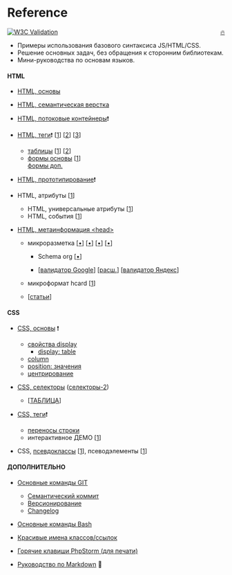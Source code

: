 # Reference

<a style="float: right;" href="./mini-manuals/new.md">🔥</a>

[![W3C Validation](https://img.shields.io/w3c-validation/default?targetUrl=https%3A%2F%2Fgrand-web.github.io%2FReference%2F)](https://www.w3.org/Consortium/)

- Примеры использования базового синтаксиса JS/HTML/CSS.
- Решение основных задач, без обращения к сторонним библиотекам.
- Мини-руководства по основам языков.

#### HTML

- [HTML, основы](mini-manuals/html.md)
- [HTML, семантическая верстка](mini-manuals/html.md#семантическая-верстка)
- [HTML, потоковые контейнеры](mini-manuals/html-containers.md)❗

- [HTML, теги](mini-manuals/html-tags.md)❗
  [[1](https://webref.ru/html 'webref.ru')\]
  [[2](https://html5book.ru/html-spravochnik.html 'html5book')\]
  [[3](https://developer.mozilla.org/ru/docs/Web/HTML/Element#текстовое_содержание 'mdn')\]

  - [таблицы](mini-manuals/html-tags.md#таблицы)
    [[1](https://www.w3schools.com/html/html_tables.asp 'w3c')\]
    [[2](https://html5book.ru/tablichnye-dannye/#table 'html5book')\]
  - [формы основы](mini-manuals/html-forms.md) [[1](https://html5book.ru/formy/ 'html5book')\]  
    [формы доп.](mini-manuals/html-forms.md)

- [HTML, прототипирование](mini-manuals/html-prototype.md)❗

- HTML, атрибуты [[1](https://html5book.ru/html-attributes/)\]

  - HTML, универсальные атрибуты [[1](https://webref.ru/html/attr/common)\]
  - HTML, события [[1](https://webref.ru/html/attr/event)\]

- [HTML, метаинформация <head\>](mini-manuals/html-head.md)

  - микроразметка
    [[•](https://habr.com/ru/company/yandex/blog/246003/ 'habr')\]
    [[•](https://habr.com/ru/company/yandex/blog/229929/ 'habr')\]
    [[•](https://siteclinic.ru/blog/technical-aspects/structured-data-and-seo/)\]
    [[•](https://vc.ru/seo/349130-mikrorazmetka-na-sayte-dlya-seo-gayd-s-primerami-spravochnik-redkih-mikrorazmetok)\]

    - Schema org [[•](https://yandex.ru/support/webmaster/schema-org/what-is-schema-org.html)\]

    - [[валидатор Google](https://developers.google.com/search/docs/appearance/structured-data?hl=ru)\]
      [[расш.](https://search.google.com/test/rich-results?hl=ru)\]
      [[валидатор Яндекс](https://webmaster.yandex.ru/tools/microtest/)\]

  - микроформат hcard [[1](https://yandex.ru/support/webmaster/hcard/yandex.html 'ya')\]
  - [[статьи](https://habr.com/ru/hub/microformats/ 'habr')\]

#### CSS

- [CSS, основы](mini-manuals/css.md) ❗

  - [свойства display](mini-manuals/html-containers.md#свойства-display)
    - [display: table](mini-manuals/html-containers.md#значения-table)
  - [column](mini-manuals/html-containers.md#колонки-column)
  - [position: значения](mini-manuals/html-containers.md#свойство-position)
  - [центрирование](mini-manuals/html-containers.md#центрирование)

- [CSS, селекторы](mini-manuals/css-selectors.md) ([cелекторы-2](mini-manuals/css-selectors-2.md)\)
  - [[ТАБЛИЦА](mini-manuals/css-selectors.md#таблица-селекторов)\]
- [CSS, теги](mini-manuals/css-tags.md)❗

  - [переносы строки](mini-manuals/css-tags.md#переносы)
  - интерактивное ДЕМО [[1](https://www.w3schools.com/cssref/playdemo.php?filename=playcss_accent-color)\]

- CSS, [псевдоклассы](mini-manuals/css-pseudocl.md) [[1](https://www.w3schools.com/css/css_pseudo_classes.asp)\], псеводэлементы [[1](https://www.w3schools.com/css/css_pseudo_elements.asp)\]

#### ДОПОЛНИТЕЛЬНО

- [Основные команды GIT](mini-manuals/git.md)
  - [Семантический коммит](mini-manuals/git.md/#семантический-коммит)
  - [Версионирование](mini-manuals/git.md#версионирование)
  - [Changelog](mini-manuals/git.md#ведение-changelog)
- [Основные команды Bash](mini-manuals/bash.md)
- [Красивые имена классов/ссылок](mini-manuals/names-class-links.md)

- [Горячие клавиши PhpStorm (для печати)](https://github.com/LoginovIlya/PhpStorm-hotkeys-ru/blob/master/PhpStorm_Hotkeys_ru.pdf)
- [Руководство по Markdown](mini-manuals/md.md) 📝
